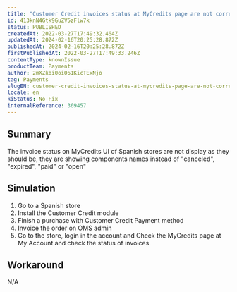 ```yaml
---
title: "Customer Credit invoices status at MyCredits page are not correct"
id: 413knN4Gtk9GuZV5zFlw7k
status: PUBLISHED
createdAt: 2022-03-27T17:49:32.464Z
updatedAt: 2024-02-16T20:25:28.872Z
publishedAt: 2024-02-16T20:25:28.872Z
firstPublishedAt: 2022-03-27T17:49:33.246Z
contentType: knownIssue
productTeam: Payments
author: 2mXZkbi0oi061KicTExNjo
tag: Payments
slugEN: customer-credit-invoices-status-at-mycredits-page-are-not-correct
locale: en
kiStatus: No Fix
internalReference: 369457
---
```


## Summary


The invoice status on MyCredits UI of Spanish stores are not display as they should be, they are showing components names instead of "canceled", "expired", "paid" or "open"



## Simulation



1. Go to a Spanish store
2. Install the Customer Credit module
3. Finish a purchase with Customer Credit Payment method
4. Invoice the order on OMS admin
5. Go to the store, login in the account and Check the MyCredits page at My Account and check the status of invoices



## Workaround


N/A

